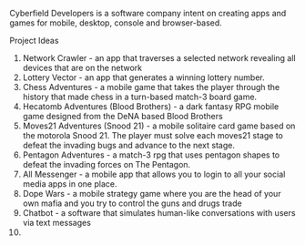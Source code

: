 Cyberfield Developers is a software company intent on creating apps and games for mobile, desktop, console and browser-based.

Project Ideas
1. Network Crawler - an app that traverses a selected network revealing all devices that are on the network
2. Lottery Vector - an app that generates a winning lottery number.
3. Chess Adventures - a mobile game that takes the player through the history that made chess in a turn-based match-3 board game.
4. Hecatomb Adventures (Blood Brothers) - a dark fantasy RPG mobile game designed from the DeNA based Blood Brothers
5. Moves21 Adventures (Snood 21) - a mobile solitaire card game based on the motorola Snood 21. The player must solve each moves21 stage to defeat the invading bugs and advance to the next stage.
6. Pentagon Adventures - a match-3 rpg that uses pentagon shapes to defeat the invading forces on The Pentagon.
7. All Messenger - a mobile app that allows you to login to all your social media apps in one place.
8. Dope Wars - a mobile strategy game where you are the head of your own mafia and you try to control the guns and drugs trade
9. Chatbot - a software that simulates human-like conversations with users via text messages
10. 
